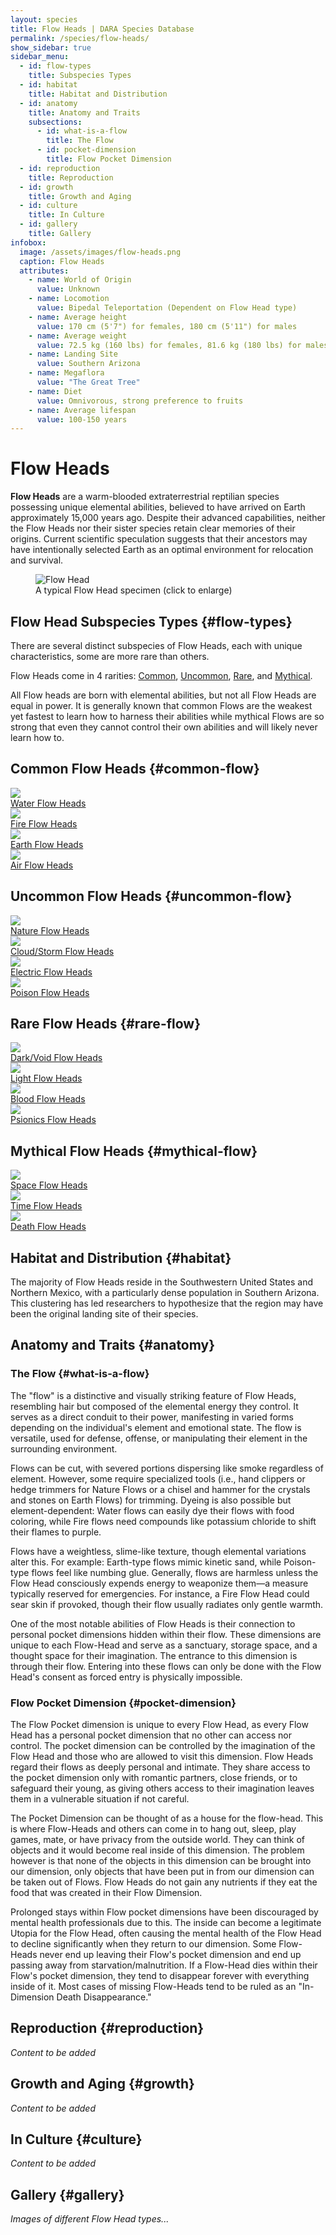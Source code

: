 ```yaml
---
layout: species
title: Flow Heads | DARA Species Database
permalink: /species/flow-heads/
show_sidebar: true
sidebar_menu:
  - id: flow-types
    title: Subspecies Types
  - id: habitat
    title: Habitat and Distribution
  - id: anatomy
    title: Anatomy and Traits
    subsections:
      - id: what-is-a-flow
        title: The Flow
      - id: pocket-dimension
        title: Flow Pocket Dimension
  - id: reproduction
    title: Reproduction
  - id: growth
    title: Growth and Aging
  - id: culture
    title: In Culture
  - id: gallery
    title: Gallery
infobox:
  image: /assets/images/flow-heads.png
  caption: Flow Heads
  attributes:
    - name: World of Origin
      value: Unknown
    - name: Locomotion
      value: Bipedal Teleportation (Dependent on Flow Head type)
    - name: Average height
      value: 170 cm (5'7") for females, 180 cm (5'11") for males
    - name: Average weight
      value: 72.5 kg (160 lbs) for females, 81.6 kg (180 lbs) for males
    - name: Landing Site
      value: Southern Arizona
    - name: Megaflora
      value: "The Great Tree"
    - name: Diet
      value: Omnivorous, strong preference to fruits
    - name: Average lifespan
      value: 100-150 years
---
```


# Flow Heads

**Flow Heads** are a warm-blooded extraterrestrial reptilian species possessing unique elemental abilities, believed to have arrived on Earth approximately 15,000 years ago. Despite their advanced capabilities, neither the Flow Heads nor their sister species retain clear memories of their origins. Current scientific speculation suggests that their ancestors may have intentionally selected Earth as an optimal environment for relocation and survival.

<div class="species-image">
  <figure>
    <img src="{{ '/assets/images/flow-heads.png' | relative_url }}" 
         alt="Flow Head" 
         class="thumbnail" 
         onclick="openLightbox(this.src, this.alt)">
    <figcaption>A typical Flow Head specimen (click to enlarge)</figcaption>
  </figure>
</div>

## Flow Head Subspecies Types {#flow-types}

There are several distinct subspecies of Flow Heads, each with unique characteristics, some are more rare than others.

Flow Heads come in 4 rarities: [Common](#common-flow), [Uncommon](#uncommon-flow), [Rare](#rare-flow), and [Mythical](#mythical-flow).

All Flow heads are born with elemental abilities, but not all Flow Heads are equal in power. It is generally known that common Flows are the weakest yet fastest to learn how to harness their abilities while mythical Flows are so strong that even they cannot control their own abilities and will likely never learn how to.

## Common Flow Heads {#common-flow}

<div class="category-grid">
  <a href="{{ '/species/flow-heads/water/' | relative_url }}" class="category-item">
    <img src="{{ '/assets/images/water-flow-logo.png' | relative_url }}" class="category-image">
    <div class="category-title">Water Flow Heads</div>
  </a>
  
  <a href="{{ '/species/flow-heads/fire/' | relative_url }}" class="category-item">
    <img src="{{ '/assets/images/fire-flow-logo.png' | relative_url }}" class="category-image">
    <div class="category-title">Fire Flow Heads</div>
  </a>
  
  <a href="{{ '/species/flow-heads/earth/' | relative_url }}" class="category-item">
    <img src="{{ '/assets/images/earth-flow-logo.png' | relative_url }}" class="category-image">
    <div class="category-title">Earth Flow Heads</div>
  </a>
  
  <a href="{{ '/species/flow-heads/air/' | relative_url }}" class="category-item">
    <img src="{{ '/assets/images/air-flow-logo.png' | relative_url }}" class="category-image">
    <div class="category-title">Air Flow Heads</div>
  </a>
</div>

## Uncommon Flow Heads {#uncommon-flow}

<div class="category-grid">
  <a href="{{ '/species/flow-heads/nature/' | relative_url }}" class="category-item">
    <img src="{{ '/assets/images/nature-flow-logo.png' | relative_url }}" class="category-image">
    <div class="category-title">Nature Flow Heads</div>
  </a>
  
  <a href="{{ '/species/flow-heads/cloud-storm/' | relative_url }}" class="category-item">
    <img src="{{ '/assets/images/cloud-storm-flow-logo.png' | relative_url }}" class="category-image">
    <div class="category-title">Cloud/Storm Flow Heads</div>
  </a>
  
  <a href="{{ '/species/flow-heads/electric/' | relative_url }}" class="category-item">
    <img src="{{ '/assets/images/electric-flow-logo.png' | relative_url }}" class="category-image">
    <div class="category-title">Electric Flow Heads</div>
  </a>
  
  <a href="{{ '/species/flow-heads/poison/' | relative_url }}" class="category-item">
    <img src="{{ '/assets/images/poison-flow-logo.png' | relative_url }}" class="category-image">
    <div class="category-title">Poison Flow Heads</div>
  </a>
</div>

## Rare Flow Heads {#rare-flow}

<div class="category-grid">
  <a href="{{ '/species/flow-heads/void/' | relative_url }}" class="category-item">
    <img src="{{ '/assets/images/void-flow-logo.png' | relative_url }}" class="category-image">
    <div class="category-title">Dark/Void Flow Heads</div>
  </a>
  
  <a href="{{ '/species/flow-heads/light/' | relative_url }}" class="category-item">
    <img src="{{ '/assets/images/light-flow-logo.png' | relative_url }}" class="category-image">
    <div class="category-title">Light Flow Heads</div>
  </a>
  
  <a href="{{ '/species/flow-heads/blood/' | relative_url }}" class="category-item">
    <img src="{{ '/assets/images/blood-flow-logo.png' | relative_url }}" class="category-image">
    <div class="category-title">Blood Flow Heads</div>
  </a>
  
  <a href="{{ '/species/flow-heads/psionics/' | relative_url }}" class="category-item">
    <img src="{{ '/assets/images/psionics-flow-logo.png' | relative_url }}" class="category-image">
    <div class="category-title">Psionics Flow Heads</div>
  </a>
</div>

## Mythical Flow Heads {#mythical-flow}

<div class="category-grid">
  <a href="{{ '/species/flow-heads/space/' | relative_url }}" class="category-item">
    <img src="{{ '/assets/images/space-flow-logo.png' | relative_url }}" class="category-image">
    <div class="category-title">Space Flow Heads</div>
  </a>
  
  <a href="{{ '/species/flow-heads/time/' | relative_url }}" class="category-item">
    <img src="{{ '/assets/images/time-flow-logo.png' | relative_url }}" class="category-image">
    <div class="category-title">Time Flow Heads</div>
  </a>
  
  <a href="{{ '/species/flow-heads/death/' | relative_url }}" class="category-item">
    <img src="{{ '/assets/images/death-flow-logo.png' | relative_url }}" class="category-image">
    <div class="category-title">Death Flow Heads</div>
  </a>
  
</div>

## Habitat and Distribution {#habitat}

The majority of Flow Heads reside in the Southwestern United States and Northern Mexico, with a particularly dense population in Southern Arizona. This clustering has led researchers to hypothesize that the region may have been the original landing site of their species.

## Anatomy and Traits {#anatomy}

### The Flow {#what-is-a-flow}

The "flow" is a distinctive and visually striking feature of Flow Heads, resembling hair but composed of the elemental energy they control. It serves as a direct conduit to their power, manifesting in varied forms depending on the individual's element and emotional state. The flow is versatile, used for defense, offense, or manipulating their element in the surrounding environment.

Flows can be cut, with severed portions dispersing like smoke regardless of element. However, some require specialized tools (i.e., hand clippers or hedge trimmers for Nature Flows or a chisel and hammer for the crystals and stones on Earth Flows) for trimming. Dyeing is also possible but element-dependent: Water flows can easily dye their flows with food coloring, while Fire flows need compounds like potassium chloride to shift their flames to purple.

Flows have a weightless, slime-like texture, though elemental variations alter this. For example: Earth-type flows mimic kinetic sand, while Poison-type flows feel like numbing glue. Generally, flows are harmless unless the Flow Head consciously expends energy to weaponize them—a measure typically reserved for emergencies. For instance, a Fire Flow Head could sear skin if provoked, though their flow usually radiates only gentle warmth.

One of the most notable abilities of Flow Heads is their connection to personal pocket dimensions hidden within their flow. These dimensions are unique to each Flow-Head and serve as a sanctuary, storage space, and a thought space for their imagination. The entrance to this dimension is through their flow. Entering into these flows can only be done with the Flow Head's consent as forced entry is physically impossible.

### Flow Pocket Dimension {#pocket-dimension}

The Flow Pocket dimension is unique to every Flow Head, as every Flow Head has a personal pocket dimension that no other can access nor control. The pocket dimension can be controlled by the imagination of the Flow Head and those who are allowed to visit this dimension. Flow Heads regard their flows as deeply personal and intimate. They share access to the pocket dimension only with romantic partners, close friends, or to safeguard their young, as giving others access to their imagination leaves them in a vulnerable situation if not careful.

The Pocket Dimension can be thought of as a house for the flow-head. This is where Flow-Heads and others can come in to hang out, sleep, play games, mate, or have privacy from the outside world. They can think of objects and it would become real inside of this dimension. The problem however is that none of the objects in this dimension can be brought into our dimension, only objects that have been put in from our dimension can be taken out of Flows. Flow Heads do not gain any nutrients if they eat the food that was created in their Flow Dimension.

Prolonged stays within Flow pocket dimensions have been discouraged by mental health professionals due to this. The inside can become a legitimate Utopia for the Flow Head, often causing the mental health of the Flow Head to decline significantly when they return to our dimension. Some Flow-Heads never end up leaving their Flow's pocket dimension and end up passing away from starvation/malnutrition. If a Flow-Head dies within their Flow's pocket dimension, they tend to disappear forever with everything inside of it. Most cases of missing Flow-Heads tend to be ruled as an "In-Dimension Death Disappearance."

## Reproduction {#reproduction}

*Content to be added*

## Growth and Aging {#growth}

*Content to be added*

## In Culture {#culture}

*Content to be added*

## Gallery {#gallery}

*Images of different Flow Head types...*
